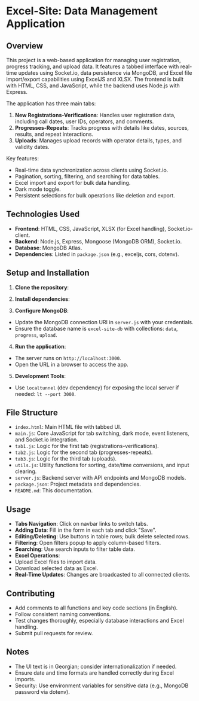 # Excel-Site: Data Management Application

## Overview
This project is a web-based application for managing user registration, progress tracking, and upload data. It features a tabbed interface with real-time updates using Socket.io, data persistence via MongoDB, and Excel file import/export capabilities using ExcelJS and XLSX. The frontend is built with HTML, CSS, and JavaScript, while the backend uses Node.js with Express.

The application has three main tabs:
1. **New Registrations-Verifications**: Handles user registration data, including call dates, user IDs, operators, and comments.
2. **Progresses-Repeats**: Tracks progress with details like dates, sources, results, and repeat interactions.
3. **Uploads**: Manages upload records with operator details, types, and validity dates.

Key features:
- Real-time data synchronization across clients using Socket.io.
- Pagination, sorting, filtering, and searching for data tables.
- Excel import and export for bulk data handling.
- Dark mode toggle.
- Persistent selections for bulk operations like deletion and export.

## Technologies Used
- **Frontend**: HTML, CSS, JavaScript, XLSX (for Excel handling), Socket.io-client.
- **Backend**: Node.js, Express, Mongoose (MongoDB ORM), Socket.io.
- **Database**: MongoDB Atlas.
- **Dependencies**: Listed in `package.json` (e.g., exceljs, cors, dotenv).

## Setup and Installation
1. **Clone the repository**:

2. **Install dependencies**:

3. **Configure MongoDB**:
- Update the MongoDB connection URI in `server.js` with your credentials.
- Ensure the database name is `excel-site-db` with collections: `data`, `progress`, `upload`.

4. **Run the application**:
- The server runs on `http://localhost:3000`.
- Open the URL in a browser to access the app.

5. **Development Tools**:
- Use `localtunnel` (dev dependency) for exposing the local server if needed: `lt --port 3000`.

## File Structure
- `index.html`: Main HTML file with tabbed UI.
- `main.js`: Core JavaScript for tab switching, dark mode, event listeners, and Socket.io integration.
- `tab1.js`: Logic for the first tab (registrations-verifications).
- `tab2.js`: Logic for the second tab (progresses-repeats).
- `tab3.js`: Logic for the third tab (uploads).
- `utils.js`: Utility functions for sorting, date/time conversions, and input clearing.
- `server.js`: Backend server with API endpoints and MongoDB models.
- `package.json`: Project metadata and dependencies.
- `README.md`: This documentation.

## Usage
- **Tabs Navigation**: Click on navbar links to switch tabs.
- **Adding Data**: Fill in the form in each tab and click "Save".
- **Editing/Deleting**: Use buttons in table rows; bulk delete selected rows.
- **Filtering**: Open filters popup to apply column-based filters.
- **Searching**: Use search inputs to filter table data.
- **Excel Operations**:
- Upload Excel files to import data.
- Download selected data as Excel.
- **Real-Time Updates**: Changes are broadcasted to all connected clients.

## Contributing
- Add comments to all functions and key code sections (in English).
- Follow consistent naming conventions.
- Test changes thoroughly, especially database interactions and Excel handling.
- Submit pull requests for review.

## Notes
- The UI text is in Georgian; consider internationalization if needed.
- Ensure date and time formats are handled correctly during Excel imports.
- Security: Use environment variables for sensitive data (e.g., MongoDB password via dotenv).